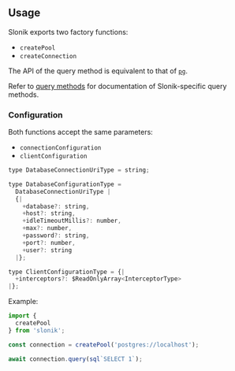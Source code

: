 ## Usage

Slonik exports two factory functions:

* `createPool`
* `createConnection`

The API of the query method is equivalent to that of [`pg`](https://travis-ci.org/brianc/node-postgres).

Refer to [query methods](#slonik-query-methods) for documentation of Slonik-specific query methods.

### Configuration

Both functions accept the same parameters:

* `connectionConfiguration`
* `clientConfiguration`

```js
type DatabaseConnectionUriType = string;

type DatabaseConfigurationType =
  DatabaseConnectionUriType |
  {|
    +database?: string,
    +host?: string,
    +idleTimeoutMillis?: number,
    +max?: number,
    +password?: string,
    +port?: number,
    +user?: string
  |};

type ClientConfigurationType = {|
  +interceptors?: $ReadOnlyArray<InterceptorType>
|};

```

Example:

```js
import {
  createPool
} from 'slonik';

const connection = createPool('postgres://localhost');

await connection.query(sql`SELECT 1`);

```
